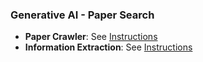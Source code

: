 ### Generative AI - Paper Search
- **Paper Crawler**: See [Instructions](./crawler/README.md)
- **Information Extraction**: See [Instructions](./info-extraction/README.md)
